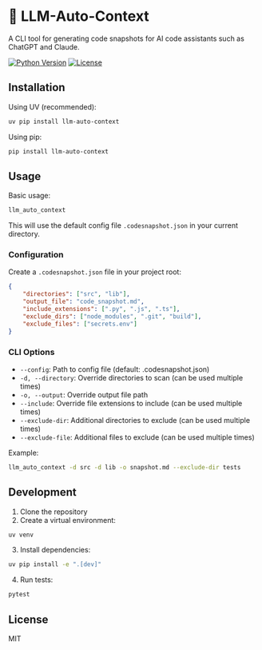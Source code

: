 # 🦜 LLM-Auto-Context

A CLI tool for generating code snapshots for AI code assistants such as ChatGPT and Claude.

[![Python Version](https://img.shields.io/badge/python-3.13%2B-blue)](https://www.python.org/)
[![License](https://img.shields.io/badge/license-MIT-green)](LICENSE)

## Installation

Using UV (recommended):
```bash
uv pip install llm-auto-context
```

Using pip:
```bash
pip install llm-auto-context
```

## Usage

Basic usage:
```bash
llm_auto_context
```

This will use the default config file `.codesnapshot.json` in your current directory.

### Configuration

Create a `.codesnapshot.json` file in your project root:

```json
{
    "directories": ["src", "lib"],
    "output_file": "code_snapshot.md",
    "include_extensions": [".py", ".js", ".ts"],
    "exclude_dirs": ["node_modules", ".git", "build"],
    "exclude_files": ["secrets.env"]
}
```

### CLI Options

- `--config`: Path to config file (default: .codesnapshot.json)
- `-d, --directory`: Override directories to scan (can be used multiple times)
- `-o, --output`: Override output file path
- `--include`: Override file extensions to include (can be used multiple times)
- `--exclude-dir`: Additional directories to exclude (can be used multiple times)
- `--exclude-file`: Additional files to exclude (can be used multiple times)

Example:
```bash
llm_auto_context -d src -d lib -o snapshot.md --exclude-dir tests
```

## Development

1. Clone the repository
2. Create a virtual environment:
```bash
uv venv
```

3. Install dependencies:
```bash
uv pip install -e ".[dev]"
```

4. Run tests:
```bash
pytest
```

## License

MIT